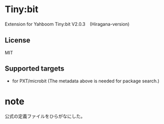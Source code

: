 # Tiny:bit

Extension for Yahboom Tiny:bit V2.0.3　(Hiragana-version)

## License

MIT

## Supported targets

* for PXT/microbit
(The metadata above is needed for package search.)

# note

公式の定義ファイルをひらがなにした。
